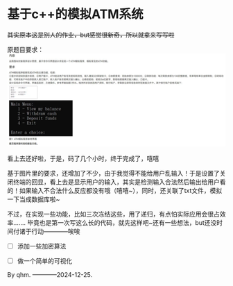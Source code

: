 # 基于c++的模拟ATM系统  

~~其实原本这是别人的作业，but感觉很新奇，所以就拿来写写啦~~

原题目要求：![题目要求](readme_1.jpg)  

看上去还好啦，于是，码了几个小时，终于完成了，嘻嘻  

基于图片里的要求，还增加了不少，由于我觉得不能给用户乱输入！于是设置了关闭终端的回显，看上去是显示用户的输入，其实是检测输入合法然后输出给用户看的！如果输入不合法什么反应都没有哦（嘻嘻~），同时，还关联了txt文件，模拟一下当成数据库啦~ 

不过，在实现一些功能，比如三次冻结这些，用了递归，有点怕实际应用会很占效率.......
毕竟也是第一次写这么长的代码，就先这样吧~还有一些想法，but还没时间付诸于行动————唉唉

- [ ] 添加一些加密算法  
- [ ] 做一个简单的可视化


By qhm.
————2024-12-25. 





